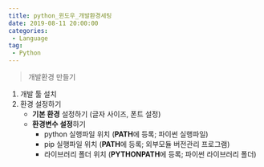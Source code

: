 ```yaml
---
title: python_윈도우_개발환경세팅
date: 2019-08-11 20:00:00
categories:
 - Language
tag:
 - Python
---
```


> 개발환경 만들기

1. 개발 툴 설치
2. 환경 설정하기
   - **기본 환경** 설정하기 (글자 사이즈, 폰트 설정)
   - **환경변수 설정**하기 
     - python 실행파일 위치 (**PATH**에 등록; 파이썬 실행파일)
     - pip 실행파일 위치    (**PATH**에 등록; 외부모듈 버전관리 프로그램)
     - 라이브러리 폴더 위치  (**PYTHONPATH**에 등록; 파이썬 라이브러리 폴더)



